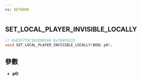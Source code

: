 ```yaml
---
ns: NETWORK
---
```

## SET_LOCAL_PLAYER_INVISIBLE_LOCALLY

```c
// 0xE5F773C1A1D9D168 0x764F6222
void SET_LOCAL_PLAYER_INVISIBLE_LOCALLY(BOOL p0);
```


## 參數
* **p0**: 

